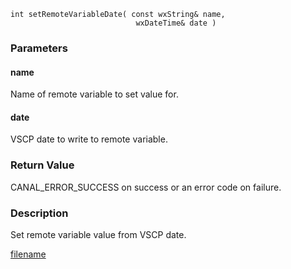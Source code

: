 



```clike
int setRemoteVariableDate( const wxString& name, 
                            wxDateTime& date )
```

### Parameters

#### name
Name of remote variable to set value for.

#### date
VSCP date to write to remote variable.

### Return Value
CANAL_ERROR_SUCCESS on success or an error code on failure. 

### Description
Set remote variable value from VSCP date.



[filename](./bottom_copyright.md ':include')